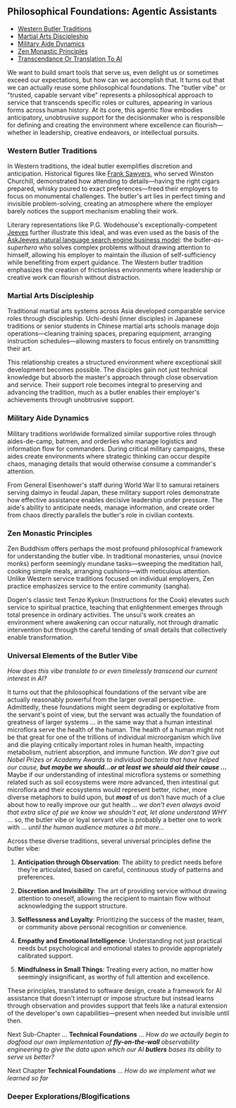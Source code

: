 ## Philosophical Foundations: Agentic Assistants

 - [Western Butler Traditions](#western-butler-traditions)
 - [Martial Arts Discipleship](#martial-arts-discipleship)
 - [Military Aide Dynamics](#military-aide-dynamics)
 - [Zen Monastic Principles](#zen-monastic-principles)
 - [Transcendance Or Translation To AI](#universal-elements-of-the-butler-vibe)

We want to build smart tools that serve us, even delight us or sometimes exceed our expectations, but how can we accomplish that. It turns out that we can actually reuse some philosophical foundations. The "butler vibe" or "trusted, capable servant vibe" represents a philosophical approach to service that transcends specific roles or cultures, appearing in various forms across human history. At its core, this agentic flow embodies anticipatory, unobtrusive support for the decisionmaker who is responsible for defining and creating the environment where excellence can flourish—whether in leadership, creative endeavors, or intellectual pursuits.

### Western Butler Traditions

In Western traditions, the ideal butler exemplifies discretion and anticipation. Historical figures like [Frank Sawyers](https://www.cumbrianlives.org.uk/lives/frank-sawyers.html), who served Winston Churchill, demonstrated how attending to details—having the right cigars prepared, whisky poured to exact preferences—freed their employers to focus on monumental challenges. The butler's art lies in perfect timing and invisible problem-solving, creating an atmosphere where the employer barely notices the support mechanism enabling their work.

Literary representations like P.G. Wodehouse's exceptionally-competent [Jeeves](https://en.wikipedia.org/wiki/Jeeves) further illustrate this ideal, and was even used as the basis of the [AskJeeves natural language search engine business model](https://en.wikipedia.org/wiki/Ask.com#History): the butler-*as-superhero* who solves complex problems without drawing attention to himself, allowing his employer to maintain the illusion of self-sufficiency while benefiting from expert guidance. The Western butler tradition emphasizes the creation of frictionless environments where leadership or creative work can flourish without distraction.

### Martial Arts Discipleship

Traditional martial arts systems across Asia developed comparable service roles through discipleship. Uchi-deshi (inner disciples) in Japanese traditions or senior students in Chinese martial arts schools manage dojo operations—cleaning training spaces, preparing equipment, arranging instruction schedules—allowing masters to focus entirely on transmitting their art.

This relationship creates a structured environment where exceptional skill development becomes possible. The disciples gain not just technical knowledge but absorb the master's approach through close observation and service. Their support role becomes integral to preserving and advancing the tradition, much as a butler enables their employer's achievements through unobtrusive support.

### Military Aide Dynamics

Military traditions worldwide formalized similar supportive roles through aides-de-camp, batmen, and orderlies who manage logistics and information flow for commanders. During critical military campaigns, these aides create environments where strategic thinking can occur despite chaos, managing details that would otherwise consume a commander's attention.

From General Eisenhower's staff during World War II to samurai retainers serving daimyo in feudal Japan, these military support roles demonstrate how effective assistance enables decisive leadership under pressure. The aide's ability to anticipate needs, manage information, and create order from chaos directly parallels the butler's role in civilian contexts.

### Zen Monastic Principles

Zen Buddhism offers perhaps the most profound philosophical framework for understanding the butler vibe. In traditional monasteries, unsui (novice monks) perform seemingly mundane tasks—sweeping the meditation hall, cooking simple meals, arranging cushions—with meticulous attention. Unlike Western service traditions focused on individual employers, Zen practice emphasizes service to the entire community (sangha).

Dogen's classic text Tenzo Kyokun (Instructions for the Cook) elevates such service to spiritual practice, teaching that enlightenment emerges through total presence in ordinary activities. The unsui's work creates an environment where awakening can occur naturally, not through dramatic intervention but through the careful tending of small details that collectively enable transformation.

### Universal Elements of the Butler Vibe

*How does this vibe translate to or even timelessly transcend our current interest in AI?*  

It turns out that the philosophical foundations of the servant vibe are actually reasonably powerful from the larger overall perspective. Admittedly, these foundations might seem degrading or exploitative from the servant's point of view, but the servant was actually the foundation of greatness of larger systems ... in the same way that a human intestinal microflora serve the health of the human. The health of a human might not be that great for one of the trillions of individual microorganism which live and die playing critically important roles in human health, impacting metabolism, nutrient absorption, and immune function. *We don't give out Nobel Prizes or Academy Awards to individual bacteria that have helped our cause,* ***but maybe we should...or at least we should aid their cause ...*** Maybe if our understanding of intestinal microflora systems or something related such as soil ecosystems were more advanced, then intestinal gut microflora and their ecosystems would represent better, richer, more diverse metaphors to build upon, but ***most*** of us don't have much of a clue about how to really improve our gut health ... *we don't even always avoid that extra slice of pie we know we shouldn't eat, let alone understand WHY* ... so, the butler vibe or loyal servant vibe is probably a better one to work with ... *until the human audience matures a bit more...*

Across these diverse traditions, several universal principles define the butler vibe:

1. **Anticipation through Observation**: The ability to predict needs before they're articulated, based on careful, continuous study of patterns and preferences.

2. **Discretion and Invisibility**: The art of providing service without drawing attention to oneself, allowing the recipient to maintain flow without acknowledging the support structure.

3. **Selflessness and Loyalty**: Prioritizing the success of the master, team, or community above personal recognition or convenience.

4. **Empathy and Emotional Intelligence**: Understanding not just practical needs but psychological and emotional states to provide appropriately calibrated support.

5. **Mindfulness in Small Things**: Treating every action, no matter how seemingly insignificant, as worthy of full attention and excellence.

These principles, translated to software design, create a framework for AI assistance that doesn't interrupt or impose structure but instead learns through observation and provides support that feels like a natural extension of the developer's own capabilities—present when needed but invisible until then.

Next Sub-Chapter ... **Technical Foundations** ... *How do we actaully begin to dogfood our own implementation of* ***fly-on-the-wall*** *observability engineering to give the data upon which our AI* ***butlers*** *bases its ability to serve us better?*



Next Chapter **Technical Foundations** ... *How do we implement what we learned so far*

### Deeper Explorations/Blogifications

